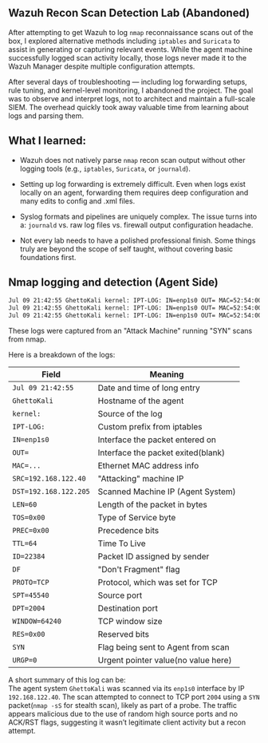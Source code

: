 ## Wazuh Recon Scan Detection Lab (Abandoned)

After attempting to get Wazuh to log `nmap` reconnaissance scans out of the box, I explored alternative methods including `iptables` and `Suricata` to assist in generating or capturing relevant events. While the agent machine successfully logged scan activity locally, those logs never made it to the Wazuh Manager despite multiple configuration attempts.

After several days of troubleshooting — including log forwarding setups, rule tuning, and kernel-level monitoring, I abandoned the project. The goal was to observe and interpret logs, not to architect and maintain a full-scale SIEM. The overhead quickly took away valuable time from learning about logs and parsing them. 

## What I learned:

- Wazuh does not natively parse `nmap` recon scan output without other logging tools (e.g., `iptables`, `Suricata`, or `journald`).

- Setting up log forwarding is extremely difficult. Even when logs exist locally on an agent, forwarding them requires deep configuration and many edits to config and .xml files. 

- Syslog formats and pipelines are uniquely complex. The issue turns into a: `journald` vs. raw log files vs. firewall output configuration headache.

- Not every lab needs to have a polished professional finish. Some things truly are beyond the scope of self taught, without covering basic foundations first.

## Nmap logging and detection (Agent Side)
```bash
Jul 09 21:42:55 GhettoKali kernel: IPT-LOG: IN=enp1s0 OUT= MAC=52:54:00:df:37:26:52:54:00:7a:08:0a:08:00 SRC=192.168.122.40 DST=192.168.122.205 LEN=60 TOS=0x00 PREC=0x00 TTL=64 ID=22384 DF PROTO=TCP SPT=45540 DPT=2004 WINDOW=64240 RES=0x00 SYN URGP=0
Jul 09 21:42:55 GhettoKali kernel: IPT-LOG: IN=enp1s0 OUT= MAC=52:54:00:df:37:26:52:54:00:7a:08:0a:08:00 SRC=192.168.122.40 DST=192.168.122.205 LEN=60 TOS=0x00 PREC=0x00 TTL=64 ID=62655 DF PROTO=TCP SPT=57772 DPT=8701 WINDOW=64240 RES=0x00 SYN URGP=0
Jul 09 21:42:55 GhettoKali kernel: IPT-LOG: IN=enp1s0 OUT= MAC=52:54:00:df:37:26:52:54:00:7a:08:0a:08:00 SRC=192.168.122.40 DST=192.168.122.205 LEN=60 TOS=0x00 PREC=0x00 TTL=64 ID=40385 DF PROTO=TCP SPT=36294 DPT=10616 WINDOW=64240 RES=0x00 SYN URGP=0
```
These logs were captured from an "Attack Machine" running "SYN" scans from nmap.

Here is a breakdown of the logs:

| Field                 | Meaning                             |
| --------------------- | ------------------------------------|
| `Jul 09 21:42:55`     | Date and time of long entry         |
| `GhettoKali`          | Hostname of the agent               |
| `kernel:`             | Source of the log                   |
| `IPT-LOG:`            | Custom prefix from iptables         |
| `IN=enp1s0`           | Interface the packet entered on     |
| `OUT=`                | Interface the packet exited(blank)  |
| `MAC=...`             | Ethernet MAC address info           |
| `SRC=192.168.122.40`  | "Attacking" machine IP              |
| `DST=192.168.122.205` | Scanned Machine IP (Agent System)   |
| `LEN=60`              | Length of the packet in bytes       |
| `TOS=0x00`            | Type of Service byte                |
| `PREC=0x00`           | Precedence bits                     |
| `TTL=64`              | Time To Live                        |
| `ID=22384`            | Packet ID assigned by sender        |
| `DF`                  | "Don't Fragment" flag               |
| `PROTO=TCP`           | Protocol, which was set for TCP     |
| `SPT=45540`           | Source port                         |
| `DPT=2004`            | Destination port                    |
| `WINDOW=64240`        | TCP window size                     |
| `RES=0x00`            | Reserved bits                       |
| `SYN`                 | Flag being sent to Agent from scan  |
| `URGP=0`              | Urgent pointer value(no value here) |

A short summary of this log can be: <br>
The agent system `GhettoKali` was scanned via its `enp1s0` interface by IP `192.168.122.40`. The scan attempted to connect to TCP port `2004` using a `SYN` packet(`nmap -sS` for stealth scan), likely as part of a probe. The traffic appears malicious due to the use of random high source ports and no ACK/RST flags, suggesting it wasn’t legitimate client activity but a recon attempt.
